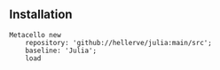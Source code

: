 ## Installation```Metacello new	repository: 'github://hellerve/julia:main/src';	baseline: 'Julia';	load```
